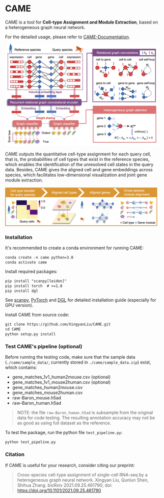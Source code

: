 # CAME

CAME is a tool for **Cell-type Assignment and Module Extraction**, based on a heterogeneous graph neural network.

For the detailed usage, please refer to [CAME-Documentation](https://xingyanliu.github.io/CAME/index.html).

<img src="docs/_images/Fig1ABC.png" width="600"/>

CAME outputs the quantitative cell-type assignment for each query cell, that is, 
the probabilities of cell types that exist in the reference species, which 
enables the identification of the unresolved cell states in the query data. 
Besides, CAME gives the aligned cell and gene embeddings across species, which 
facilitates low-dimensional visualization and joint gene module extraction.

<img src="docs/_images/Fig1D.png" width="600"/>


### Installation

It's recommended to create a conda environment for running CAME:

```shell
conda create -n came python=3.8
conda activate came
```

Install required packages:

```shell
pip install "scanpy[leiden]"
pip install torch  # >=1.8 
pip install dgl  
```

See [scanpy](https://scanpy.readthedocs.io/en/stable/), 
[PyTorch](https://pytorch.org/) and [DGL](https://www.dgl.ai/) 
for detailed installation guide (especially for GPU version).

Install CAME from source code:

```shell
git clone https://github.com/XingyanLiu/CAME.git
cd CAME
python setup.py install
```

### Test CAME's pipeline (optional)

Before running the testing code, make sure that the sample data 
(`./came/sample_data/`, currently stored in `./came/sample_data.zip`) exist, which contains:

- gene_matches_1v1_human2mouse.csv (optional)
- gene_matches_1v1_mouse2human.csv (optional)
- gene_matches_human2mouse.csv
- gene_matches_mouse2human.csv
- raw-Baron_mouse.h5ad
- raw-Baron_human.h5ad 

> NOTE: the file `raw-Baron_human.h5ad` is subsample from the original data 
> for code testing. The resulting annotation accuracy may not be as good as 
> using full dataset as the reference.

To test the package, run the python file `test_pipeline.py`:

```shell
python test_pipeline.py 
```


### Citation

If CAME is useful for your research, consider citing our preprint:

> Cross-species cell-type assignment of single-cell RNA-seq by a heterogeneous graph neural network.
   Xingyan Liu, Qunlun Shen, Shihua Zhang.
   bioRxiv 2021.09.25.461790; doi: https://doi.org/10.1101/2021.09.25.461790

